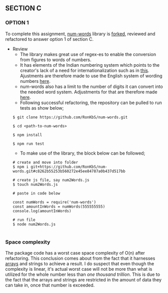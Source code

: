 

## SECTION C
### OPTION 1
 To complete this assignment, [num-words](https://github.com/salmanm/num-words) library is [forked](https://github.com/RonKbS/num-words), reviewed and refactored to answer option 1 of section C.
- Review
    - The library makes great use of regex-es to enable the conversion from figures to words of numbers.
    - It has elements of the Indian numbering system which points to the creator's lack of a need for internationalization such as in [this](https://pypi.org/project/num2words/). Ajustments are therefore made to use the English system of wording numbers [here](https://github.com/RonKbS/num-words/commit/1caf280afe2df40c0134a2fb651ed159f6b5d095).
    - num-words also has a limit to the number of digits it can convert into the needed word system. Adjustments for that are therefore made [here](https://github.com/RonKbS/num-words/commit/c8262b55253b560272e45ee84787a0b437d517bb).
    - Following successful refactoring, the repository can be pulled to run tests as show below;
    ```
    $ git clone https://github.com/RonKbS/num-words.git

    $ cd <path-to-num-words>

    $ npm install

    $ npm run test
    ```
    - To make use of the library, the block below can be followed;
    ```
    # create and move into folder
    $ npm i git+https://github.com/RonKbS/num-words.git#c8262b55253b560272e45ee84787a0b437d517bb

    # create js file, say num2Words.js
    $ touch num2Words.js

    # paste in code below

    const numWords = require('num-words')
    const amountInWords = numWords(555555555)
    console.log(amountInWords)

    # run file
    $ node num2Words.js
    ```
#
### Space complexity

The package code has a worst case space complexity of O(n) after refactoring.
This conclusion comes about from the fact that it harnesses [arrays](https://medium.datadriveninvestor.com/big-o-notation-8a0a28f00813) and strings to achieve a result.
I do suspect that even though the complexity is linear, it's actual worst case will not be more than what is utilized for the whole number less than _one thousand trillion_. This is due to the fact that the arrays and strings are restricted in the amount of data they can take in, once that number is exceeded.
